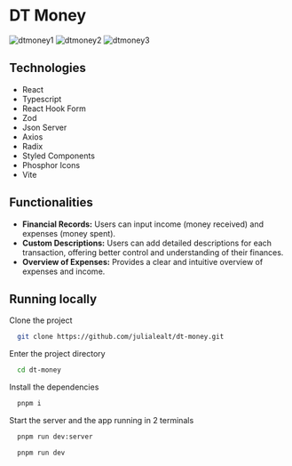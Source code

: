 # DT Money

![dtmoney1](https://github.com/user-attachments/assets/55b555b1-579d-4c12-b36b-59a0ad5f417b)
![dtmoney2](https://github.com/user-attachments/assets/e55a93aa-d39b-4051-b63e-d62635e19e85)
![dtmoney3](https://github.com/user-attachments/assets/0784b34e-207a-4d70-9e62-192e9735dfe8)


## Technologies

- React
- Typescript
- React Hook Form
- Zod
- Json Server
- Axios
- Radix
- Styled Components
- Phosphor Icons
- Vite


## Functionalities

- **Financial Records:** Users can input income (money received) and expenses (money spent).
- **Custom Descriptions:** Users can add detailed descriptions for each transaction, offering better control and understanding of their finances.
- **Overview of Expenses:** Provides a clear and intuitive overview of expenses and income. 


## Running locally

Clone the project

```bash
  git clone https://github.com/julialealt/dt-money.git
```

Enter the project directory

```bash
  cd dt-money
```

Install the dependencies

```bash
  pnpm i
```

Start the server and the app running in 2 terminals

```bash
  pnpm run dev:server
```

```bash
  pnpm run dev
```
